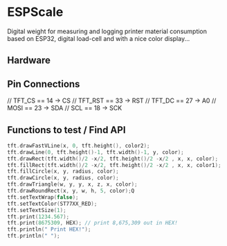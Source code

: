 # ESPScale
Digital weight for measuring and logging printer material consumption based on ESP32, digital load-cell and with a nice color display...

## Hardware

## Pin Connections

// TFT_CS  == 14 -> CS
// TFT_RST == 33 -> RST
// TFT_DC  == 27 -> A0
// MOSI    == 23 -> SDA
// SCL     == 18 -> SCK


## Functions to test / Find API

```C
tft.drawFastVLine(x, 0, tft.height(), color2);
tft.drawLine(0, tft.height()-1, tft.width()-1, y, color);
tft.drawRect(tft.width()/2 -x/2, tft.height()/2 -x/2 , x, x, color);
tft.fillRect(tft.width()/2 -x/2, tft.height()/2 -x/2 , x, x, color1);
tft.fillCircle(x, y, radius, color);
tft.drawCircle(x, y, radius, color);
tft.drawTriangle(w, y, y, x, z, x, color);
tft.drawRoundRect(x, y, w, h, 5, color);Q
tft.setTextWrap(false);
tft.setTextColor(ST77XX_RED);
tft.setTextSize(1);
tft.print(1234.567);
tft.print(8675309, HEX); // print 8,675,309 out in HEX!
tft.println(" Print HEX!");
tft.println(" ");
```

